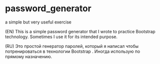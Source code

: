 # password_generator
a simple but very useful exercise

(EN)
This is a simple password generator that I wrote to practice Bootstrap technology. Sometimes I use it for its intended purpose.


(RU)
Это простой генератор паролей, который я написал чтобы потренироваться в технологии Bootstrap . Иногда использую по прямому назначению.
